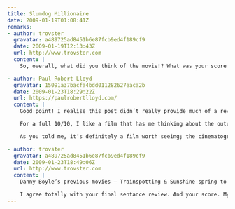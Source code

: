 ```yaml
---
title: Slumdog Millionaire
date: 2009-01-19T01:08:41Z
remarks:
- author: trovster
  gravatar: a489725ad8451b6e87fcb9ed4f189cf9
  date: 2009-01-19T12:13:43Z
  url: http://www.trovster.com
  content: |
    So, overall, what did you think of the movie!? What was your score out of ten?

- author: Paul Robert Lloyd
  gravatar: 15091a37bacfa4bdd011282627eaca2b
  date: 2009-01-23T18:29:22Z
  url: https://paulrobertlloyd.com/
  content: |
    Good point! I realise this post didn’t really provide much of a review. I think in terms of marks out of ten, I’d give it an easy eight, perhaps a nine.

    For a full 10/10, I like a film that has me thinking about the outcome or plot points for a number of hours after the final credits role, which I didn’t feel the need to do after watching this film. However, I was engaged throughout, at no point lost interest, and even though I had a good idea of the films outcome, the story never felt predictable – always a good sign.

    As you told me, it’s definitely a film worth seeing; the cinematography is breath taking, the soundtrack enjoyable, and although some of the acting is a bit suspect in places I would happily watch the film again. I’m also interested in watching some of Danny Boyle’s previous films now too.

- author: trovster
  gravatar: a489725ad8451b6e87fcb9ed4f189cf9
  date: 2009-01-23T18:49:06Z
  url: http://www.trovster.com
  content: |
    Danny Boyle’s previous movies – Trainspotting & Sunshine spring to mind. Then there is 28 Days Later and The Beach, all widely different movies.

    I agree totally with your final sentance review. And your score. My initial thoughts were (as you put it, an easy) eight of ten, but after thinking more closely I changed to a nine. I would like to see it again in the cinema… hopefully.
---
```

